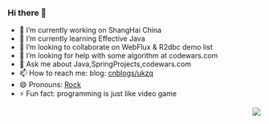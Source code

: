 ### Hi there 👋

- 🔭 I’m currently working on ShangHai China
- 🌱 I’m currently learning Effective Java
- 👯 I’m looking to collaborate on WebFlux & R2dbc demo list
- 🤔 I’m looking for help with some algorithm at codewars.com
- 💬 Ask me about Java,SpringProjects,codewars.com
- 📫 How to reach me: blog: [cnblogs/ukzq](https://msg.cnblogs.com/send/%E5%90%9B%E5%90%9B%E7%9A%84%E5%96%B5%E7%88%B8)
- 😄 Pronouns: [Rock](https://moocstudent.github.io/tools.html)
- ⚡ Fun fact: programming is just like video game

<object data="https://www.codewars.com/users/g04-ukyo/badges/large" type="image/svg+xml"></object>
<img align="right" src="https://github-readme-stats.vercel.app/api?username=moocstudent&show_icons=true&theme=gruvbox" />
